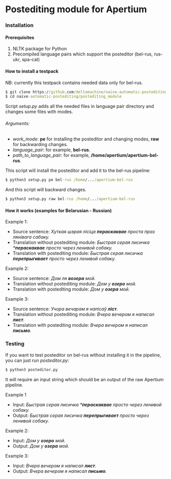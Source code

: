 Postediting module for Apertium
===================================

### Installation

#### Prerequisites
1. NLTK package for Python
2. Precompiled language pairs which support the posteditor (bel-rus, rus-ukr, spa-cat)

#### How to install a testpack
NB: currently this testpack contains needed data only for bel-rus.

```cmd
$ git clone https://github.com/deltamachine/naive-automatic-postediting.git
$ cd naive-automatic-postediting/postediting_module
```

Script _setup.py_ adds all the needed files in language pair directory and changes some files with modes.

###### Arguments:

* _work_mode_: **pe** for installing the posteditor and changing modes, **raw** for backwarding changes.
* _language_pair_: for example, **bel-rus**.
* _path_to_language_pair_: for example, **/home/apertium/apertium-bel-rus**.

This script will install the posteditor and add it to the bel-rus pipeline:

```cmd
$ python3 setup.py pe bel-rus /home/.../apertium-bel-rus
```

And this script will backward changes.

```cmd
$ python3 setup.py raw bel-rus /home/.../apertium-bel-rus
```
#### How it works (examples for Belarusian - Russian)

Example 1:

* Source sentence: _Xуткая шэрая лісіца **пераскаквае** проста праз лянівага сабаку._
* Translation without postediting module: _Быстрая серая лисичка ***пераскаквае** просто через ленивой собаку._
* Translation with postediting module: _Быстрая серая лисичка **перепрыгивает** просто через ленивой собаку._

Example 2:

* Source sentence: _Дом ля **возера** мой._
* Translation without postediting module: _Дом у **озеро** мой._
* Translation with postediting module: _Дом у **озера** мой._

Example 3:

* Source sentence: _Учора вечарам я напісаў **ліст**._
* Translation without postediting module: _Вчера вечером я написал **лист**._
* Translation with postediting module: _Вчера вечером я написал **письмо**._

### Testing

If you want to test posteditor on bel-rus without installing it in the pipeline, you can just run _posteditor.py_: 

```cmd
$ python3 posteditor.py
```

It will require an input string which should be an output of the raw Apertium pipeline.

Example 1

* Input: _Быстрая серая лисичка ***пераскаквае** просто через ленивой собаку._
* Output: _Быстрая серая лисичка **перепрыгивает** просто через ленивой собаку._

Example 2:

* Input: _Дом у **озеро** мой._
* Output: _Дом у **озера** мой._

Example 3:

* Input: _Вчера вечером я написал **лист**._
* Output: _Вчера вечером я написал **письмо**._
